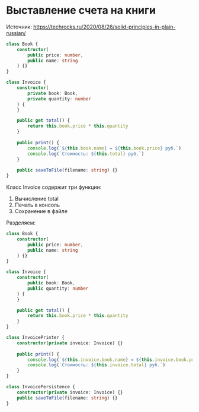 Выставление счета на книги
==========================

Источник:
https://techrocks.ru/2020/08/26/solid-principles-in-plain-russian/

```typescript
class Book {
	constructor(
		public price: number,
        public name: string
    ) {}
}

class Invoice {
	constructor(
		private book: Book,
		private quantity: number
	) {
	}

	public get total() {
        return this.book.price * this.quantity
	}
	
	public print() {
		console.log(`${this.book.name} = ${this.book.price} руб.`)
        console.log(`Стоимость: ${this.total} руб.`)
    }
    
    public saveToFile(filename: string) {}
}
```

Класс Invoice cодержит три функции:
1. Вычисление total
2. Печать в консоль
3. Сохранение в файле

Разделяем:

```typescript
class Book {
	constructor(
		public price: number,
		public name: string
	) {}
}

class Invoice {
	constructor(
		public book: Book,
		public quantity: number
	) {
	}

	public get total() {
		return this.book.price * this.quantity
	}
}

class InvoicePrinter {
	constructor(private invoice: Invoice) {}
    
    public print() {
		console.log(`${this.invoice.book.name} = ${this.invoice.book.price} руб.`)
		console.log(`Стоимость: ${this.invoice.total} руб.`)
    }
}

class InvoicePersistence {
	constructor(private invoice: Invoice) {}
	public saveToFile(filename: string) {}
}
```

